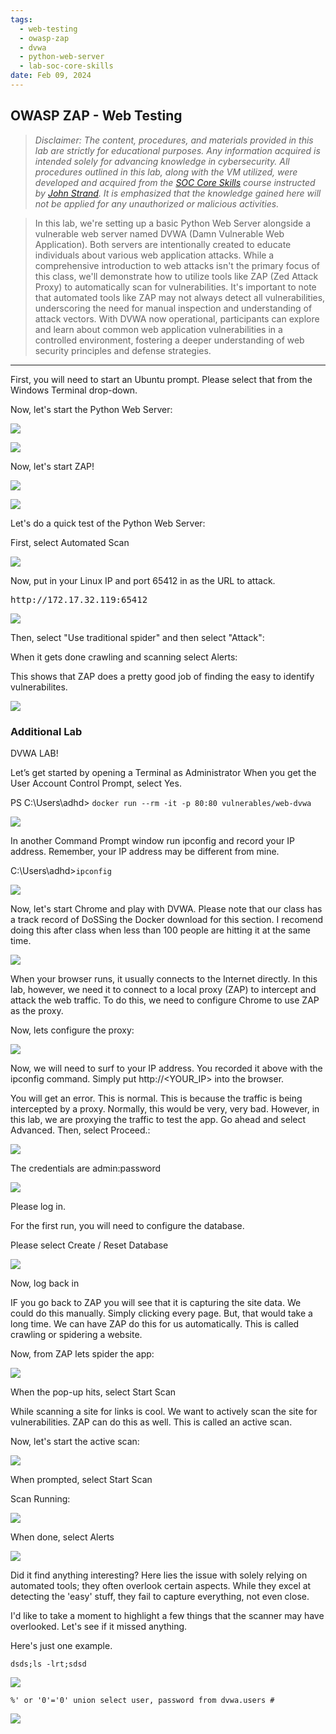 ```yaml
---
tags:
  - web-testing
  - owasp-zap
  - dvwa
  - python-web-server
  - lab-soc-core-skills
date: Feb 09, 2024
---
```


## OWASP ZAP - Web Testing

> _Disclaimer: The content, procedures, and materials provided in this lab are strictly for educational purposes. Any information acquired is intended solely for advancing knowledge in cybersecurity. All procedures outlined in this lab, along with the VM utilized, were developed and acquired from the [SOC Core Skills](https://www.antisyphontraining.com/on-demand-courses/soc-core-skills-w-john-strand/) course instructed by [John Strand](https://www.sans.org/profiles/john-strand/). It is emphasized that the knowledge gained here will not be applied for any unauthorized or malicious activities._

> In this lab, we're setting up a basic Python Web Server alongside a vulnerable web server named DVWA (Damn Vulnerable Web Application). Both servers are intentionally created to educate individuals about various web application attacks. While a comprehensive introduction to web attacks isn't the primary focus of this class, we'll demonstrate how to utilize tools like ZAP (Zed Attack Proxy) to automatically scan for vulnerabilities. It's important to note that automated tools like ZAP may not always detect all vulnerabilities, underscoring the need for manual inspection and understanding of attack vectors. With DVWA now operational, participants can explore and learn about common web application vulnerabilities in a controlled environment, fostering a deeper understanding of web security principles and defense strategies.

---

First, you will need to start an Ubuntu prompt.  Please select that from the Windows Terminal drop-down.

Now, let's start the Python Web Server:

![](_attachments/Pasted%20image%2020240211033942.png)

![](_attachments/Pasted%20image%2020240211034000.png)

Now, let's start ZAP!

![](_attachments/Pasted%20image%2020240211034022.png)


![](_attachments/Pasted%20image%2020240211034045.png)

Let's do a quick test of the Python Web Server:

First, select Automated Scan

![](_attachments/Pasted%20image%2020240211034114.png)

Now, put in your Linux IP and port 65412 in as the URL to attack.

<pre>http://172.17.32.119:65412</pre>

![](_attachments/Pasted%20image%2020240211034233.png)

Then, select "Use traditional spider" and then select "Attack":

When it gets done crawling and scanning select Alerts:

This shows that ZAP does a pretty good job of finding the easy to identify vulnerabilites.

![](_attachments/Pasted%20image%2020240213155801.png)


### Additional Lab
DVWA LAB!

Let’s get started by opening a Terminal as Administrator
When you get the User Account Control Prompt, select Yes.

PS C:\Users\adhd> `docker run --rm -it -p 80:80 vulnerables/web-dvwa`

![](_attachments/Pasted%20image%2020240213152851.png)

In another Command Prompt window run ipconfig and record your IP address.  Remember, your IP address may be different from mine.

C:\Users\adhd>`ipconfig`

![](_attachments/Pasted%20image%2020240213160809.png)

Now, let's start Chrome and play with DVWA. Please note that our class has a track record of DoSSing the Docker download for this section.  I recomend doing this after class when less than 100 people are hitting it at the same time.

![](_attachments/Pasted%20image%2020240213153043.png)

When your browser runs, it usually connects to the Internet directly.  In this lab, however, we need it to connect to a local proxy (ZAP) to intercept and attack the web traffic.  To do this, we need to configure Chrome to use ZAP as the proxy.

Now, lets configure the proxy:

![](_attachments/Pasted%20image%2020240213160911.png)

Now, we will need to surf to your IP address.  You recorded it above with the ipconfig command. Simply put http://<YOUR_IP> into the browser.

You will get an error.  This is normal.  This is because the traffic is being intercepted by a proxy.  Normally, this would be very, very bad.   However, in this lab, we are proxying the traffic to test the app.  Go ahead and select Advanced. Then, select Proceed.:

![](_attachments/Pasted%20image%2020240213160840.png)

The credentials are admin:password

![](_attachments/Pasted%20image%2020240213161027.png)

Please log in.

For the first run, you will need to configure the database. 

Please select Create / Reset Database

![](_attachments/Pasted%20image%2020240213161216.png)

Now, log back in

IF you go back to ZAP you will see that it is capturing the site data.  We could do this manually.  Simply clicking every page.  But, that would take a long time.  We can have ZAP do this for us automatically.  This is called crawling or spidering a website.

Now, from ZAP lets spider the app:

![](_attachments/Pasted%20image%2020240213161629.png)

When the pop-up hits, select Start Scan

While scanning a site for links is cool.  We want to actively scan the site for vulnerabilities.   ZAP can do this as well.  This is called an active scan.

Now, let's start the active scan:

![](_attachments/Pasted%20image%2020240213161745.png)

When prompted, select Start Scan

Scan Running:

![](_attachments/Pasted%20image%2020240213161850.png)

When done, select Alerts

![](_attachments/Pasted%20image%2020240213163118.png)

Did it find anything interesting? Here lies the issue with solely relying on automated tools; they often overlook certain aspects. While they excel at detecting the 'easy' stuff, they fail to capture everything, not even close.

I'd like to take a moment to highlight a few things that the scanner may have overlooked. Let's see if it missed anything.

Here's just one example.

`dsds;ls -lrt;sdsd`

![](_attachments/Pasted%20image%2020240213163302.png)

`%' or '0'='0' union select user, password from dvwa.users #`

![](_attachments/Pasted%20image%2020240213163404.png)
